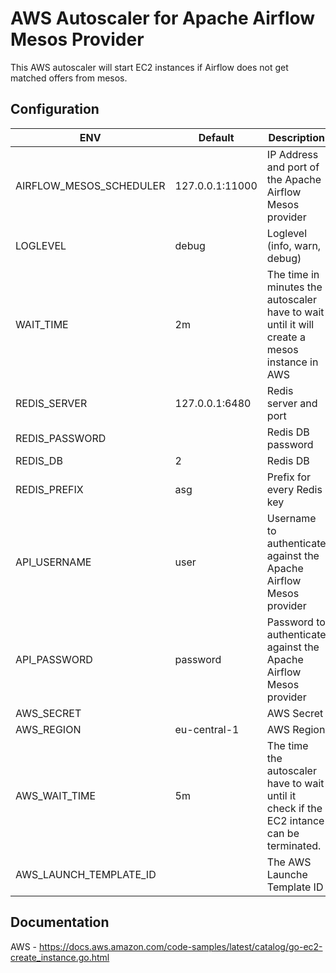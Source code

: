 # AWS Autoscaler for Apache Airflow Mesos Provider

This AWS autoscaler will start EC2 instances if Airflow does not get matched offers from mesos.

## Configuration

| ENV | Default | Description |
| --- | --- | --- |
| AIRFLOW_MESOS_SCHEDULER | 127.0.0.1:11000 | IP Address and port of the Apache Airflow Mesos provider |
| LOGLEVEL | debug | Loglevel (info, warn, debug) |
| WAIT_TIME | 2m | The time in minutes the autoscaler have to wait until it will create a mesos instance in AWS |
| REDIS_SERVER | 127.0.0.1:6480 | Redis server and port |
| REDIS_PASSWORD | | Redis DB password |
| REDIS_DB | 2 | Redis DB |
| REDIS_PREFIX | asg | Prefix for every Redis key |
| API_USERNAME | user | Username to authenticate against the Apache Airflow Mesos provider |
| API_PASSWORD | password | Password to authenticate against the Apache Airflow Mesos provider |
| AWS_SECRET | | AWS Secret |
| AWS_REGION | eu-central-1 | AWS Region |
| AWS_WAIT_TIME | 5m | The time the autoscaler have to wait until it check if the EC2 intance can be terminated. |
| AWS_LAUNCH_TEMPLATE_ID | | The AWS Launche Template ID | 


## Documentation

AWS - https://docs.aws.amazon.com/code-samples/latest/catalog/go-ec2-create_instance.go.html

